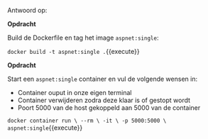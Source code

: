 Antwoord op:

**Opdracht**

Build de Dockerfile en tag het image `aspnet:single`:

`docker build -t aspnet:single .`{{execute}}

**Opdracht**

Start een `aspnet:single` container en vul de volgende wensen in:

* Container ouput in onze eigen terminal
* Container verwijderen zodra deze klaar is of gestopt wordt
* Poort 5000 van de host gekoppeld aan 5000 van de container

`docker container run \
  --rm \
  -it \
  -p 5000:5000 \
  aspnet:single`{{execute}}